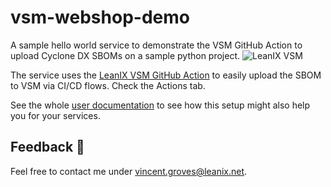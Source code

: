 # vsm-webshop-demo
A sample hello world service to demonstrate the VSM GitHub Action to upload Cyclone DX SBOMs on a sample python project.
![LeanIX VSM](https://github.com/leanix-public/vsm-webshop-demo/blob/main/vsm.png)

The service uses the [LeanIX VSM GitHub Action](https://github.com/leanix/vsm-discovery-github-action) to easily upload the SBOM to VSM via CI/CD flows. Check the Actions tab. 

See the whole [user documentation](https://docs-vsm.leanix.net/docs/setting-up-the-cyclonedx-sbom-generation#pipy--poetry--conda) to see how this setup might also help you for your services.

## Feedback 📢
Feel free to contact me under vincent.groves@leanix.net. 